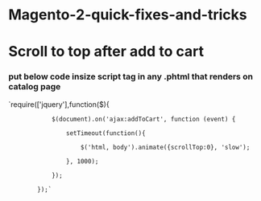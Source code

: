 # Magento-2-quick-fixes-and-tricks

# Scroll to top after add to cart
### put below code insize script tag in any .phtml that renders on catalog page
`require(['jquery'],function($){

                $(document).on('ajax:addToCart', function (event) {
                
                    setTimeout(function(){
                    
                        $('html, body').animate({scrollTop:0}, 'slow');
                        
                    }, 1000);
                    
                });
                
            });`
